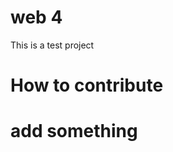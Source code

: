 web 4 
=====


This is a test project


How to contribute
==================

add something
=====================
